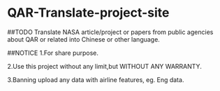 QAR-Translate-project-site
=====================

##TODO
Translate NASA article/project or papers from public agencies about QAR or related into Chinese or other language.

##NOTICE
1.For share purpose.

2.Use this project without any limit,but WITHOUT ANY WARRANTY.

3.Banning upload any data with airline features, eg. Eng data.
